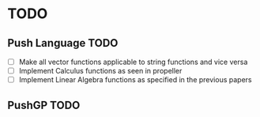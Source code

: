# TODO

## Push Language TODO

- [ ] Make all vector functions applicable to string functions and vice versa
- [ ] Implement Calculus functions as seen in propeller
- [ ] Implement Linear Algebra functions as specified in the previous papers

## PushGP TODO
